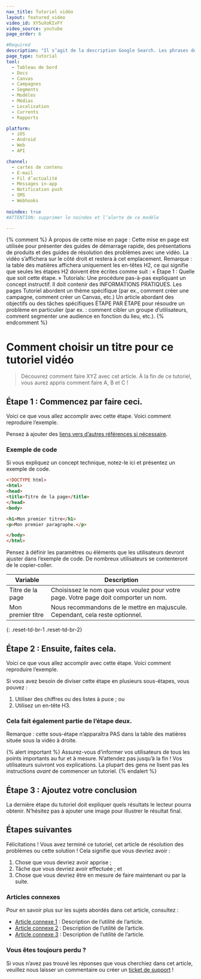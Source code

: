 ```yaml
---
nav_title: Tutoriel vidéo
layout: featured_video
video_id: XY5uXoKIvFY
video_source: youtube
page_order: 6

#Required
description: "Il s’agit de la description Google Search. Les phrases de plus de 160 caractères seront tronquées… soyez concis !"
page_type: tutorial
tool:
  - Tableau de bord
  - Docs
  - Canvas
  - Campagnes
  - Segments
  - Modèles
  - Médias
  - Localisation
  - Currents
  - Rapports

platform:
  - iOS
  - Android
  - Web
  - API

channel:
  - cartes de contenu
  - E-mail
  - Fil d’actualité
  - Messages in-app
  - Notification push
  - SMS
  - Webhooks
  
noindex: true
#ATTENTION: supprimer le noindex et l’alerte de ce modèle

---
```

{% comment %}
À propos de cette mise en page :
Cette mise en page est utilisée pour présenter des guides de démarrage rapide, des présentations de produits et des guides de résolution des problèmes avec une vidéo. La vidéo s’affichera sur le côté droit et restera à cet emplacement. Remarque : la table des matières affichera uniquement les en-têtes H2, ce qui signifie que seules les étapes H2 doivent être écrites comme suit :
« Étape 1 : Quelle que soit cette étape. »
Tutorials:
Une procédure pas-à-pas expliquant un concept instructif. Il doit contenir des INFORMATIONS PRATIQUES. Les pages Tutoriel abordent un thème spécifique (par ex., comment créer une campagne, comment créer un Canvas, etc.) Un article abordant des objectifs ou des tâches spécifiques ÉTAPE PAR ÉTAPE pour résoudre un problème en particulier (par ex. : comment cibler un groupe d’utilisateurs, comment segmenter une audience en fonction du lieu, etc.).
{% endcomment %}
# Comment choisir un titre pour ce tutoriel vidéo

> Découvrez comment faire XYZ avec cet article. À la fin de ce tutoriel, vous aurez appris comment faire A, B et C !

## Étape 1 : Commencez par faire ceci.

Voici ce que vous allez accomplir avec cette étape. Voici comment reproduire l’exemple.

Pensez à ajouter des [liens vers d’autres références si nécessaire]({{site.baseurl}}/home/templates/reference_video/).

### Exemple de code

Si vous expliquez un concept technique, notez-le ici et présentez un exemple de code.

```html
<!DOCTYPE html>
<html>
<head>
<title>Titre de la page</title>
</head>
<body>

<h1>Mon premier titre</h1>
<p>Mon premier paragraphe.</p>

</body>
</html>
```

Pensez à définir les paramètres ou éléments que les utilisateurs devront ajuster dans l’exemple de code. De nombreux utilisateurs se contenteront de le copier-coller.

| Variable | Description |
| -------- | ----------- |
| Titre de la page | Choisissez le nom que vous voulez pour votre page. Votre page doit comporter un nom. |
| Mon premier titre | Nous recommandons de le mettre en majuscule. Cependant, cela reste optionnel. |
{: .reset-td-br-1 .reset-td-br-2}


## Étape 2 : Ensuite, faites cela.

Voici ce que vous allez accomplir avec cette étape. Voici comment reproduire l’exemple.

Si vous avez besoin de diviser cette étape en plusieurs sous-étapes, vous pouvez :
1. Utiliser des chiffres ou des listes à puce ; ou
2. Utilisez un en-tête H3.

### Cela fait également partie de l’étape deux.

Remarque : cette sous-étape n’apparaîtra PAS dans la table des matières située sous la vidéo à droite.

{% alert important %}
Assurez-vous d’informer vos utilisateurs de tous les points importants au fur et à mesure. N’attendez pas jusqu’à la fin ! Vos utilisateurs suivront vos explications. La plupart des gens ne lisent pas les instructions _avant_ de commencer un tutoriel.
{% endalert %}

## Étape 3 : Ajoutez votre conclusion

La dernière étape du tutoriel doit expliquer quels résultats le lecteur pourra obtenir. N’hésitez pas à ajouter une image pour illustrer le résultat final.

## Étapes suivantes

Félicitations ! Vous avez terminé ce tutoriel, cet article de résolution des problèmes ou cette solution ! Cela signifie que vous devriez avoir :
1. Chose que vous devriez avoir apprise ;
2. Tâche que vous devriez avoir effectuée ; et
3. Chose que vous devriez être en mesure de faire maintenant ou par la suite.

### Articles connexes

Pour en savoir plus sur les sujets abordés dans cet article, consultez :
- [Article connexe 1](#solution-1) : Description de l’utilité de l’article.
- [Article connexe 2](#solution-2) : Description de l’utilité de l’article.
- [Article connexe 3](#solution-3) : Description de l’utilité de l’article.

### Vous êtes toujours perdu ?

Si vous n’avez pas trouvé les réponses que vous cherchiez dans cet article, veuillez nous laisser un commentaire ou créer un [ticket de support][support] !

[support]: {{site.baseurl}}/braze_support/
